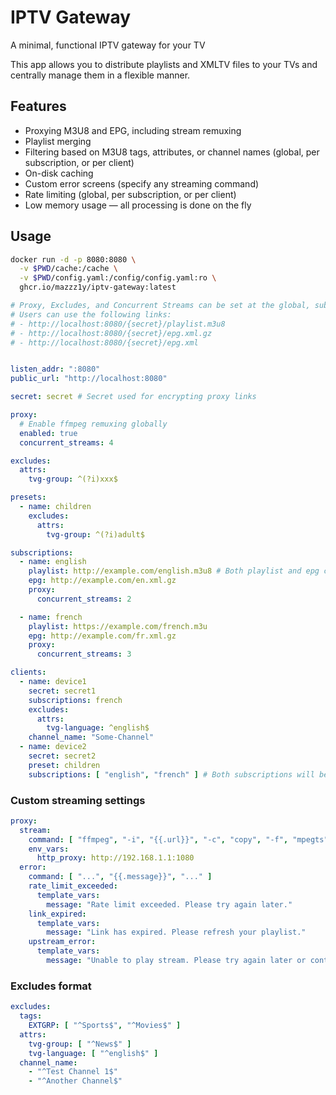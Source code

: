# IPTV Gateway

A minimal, functional IPTV gateway for your TV

This app allows you to distribute playlists and XMLTV files to your TVs and centrally manage them in a flexible manner.

## Features

- Proxying M3U8 and EPG, including stream remuxing
- Playlist merging
- Filtering based on M3U8 tags, attributes, or channel names (global, per subscription, or per client)
- On-disk caching
- Custom error screens (specify any streaming command)
- Rate limiting (global, per subscription, or per client)
- Low memory usage — all processing is done on the fly

## Usage

```bash
docker run -d -p 8080:8080 \
  -v $PWD/cache:/cache \
  -v $PWD/config.yaml:/config/config.yaml:ro \
  ghcr.io/mazzz1y/iptv-gateway:latest
```

```yaml
# Proxy, Excludes, and Concurrent Streams can be set at the global, subscription, or user level.
# Users can use the following links:
# - http://localhost:8080/{secret}/playlist.m3u8
# - http://localhost:8080/{secret}/epg.xml.gz
# - http://localhost:8080/{secret}/epg.xml


listen_addr: ":8080"
public_url: "http://localhost:8080"

secret: secret # Secret used for encrypting proxy links

proxy:
  # Enable ffmpeg remuxing globally
  enabled: true
  concurrent_streams: 4

excludes:
  attrs:
    tvg-group: ^(?i)xxx$

presets:
  - name: children
    excludes:
      attrs:
        tvg-group: ^(?i)adult$

subscriptions:
  - name: english
    playlist: http://example.com/english.m3u8 # Both playlist and epg can be arrays of links; they will be merged
    epg: http://example.com/en.xml.gz
    proxy:
      concurrent_streams: 2

  - name: french
    playlist: https://example.com/french.m3u
    epg: http://example.com/fr.xml.gz
    proxy:
      concurrent_streams: 3

clients:
  - name: device1
    secret: secret1
    subscriptions: french
    excludes:
      attrs:
        tvg-language: ^english$
    channel_name: "Some-Channel"
  - name: device2
    secret: secret2
    preset: children
    subscriptions: [ "english", "french" ] # Both subscriptions will be merged
```

### Custom streaming settings

```yaml
proxy:
  stream:
    command: [ "ffmpeg", "-i", "{{.url}}", "-c", "copy", "-f", "mpegts", "pipe:1" ]
    env_vars:
      http_proxy: http://192.168.1.1:1080
  error:
    command: [ "...", "{{.message}}", "..." ]
    rate_limit_exceeded:
      template_vars:
        message: "Rate limit exceeded. Please try again later."
    link_expired:
      template_vars:
        message: "Link has expired. Please refresh your playlist."
    upstream_error:
      template_vars:
        message: "Unable to play stream. Please try again later or contact administrator."
```

### Excludes format
```yaml
excludes:
  tags:
    EXTGRP: [ "^Sports$", "^Movies$" ]
  attrs:
    tvg-group: [ "^News$" ]
    tvg-language: [ "^english$" ]
  channel_name:
    - "^Test Channel 1$"
    - "^Another Channel$"
```